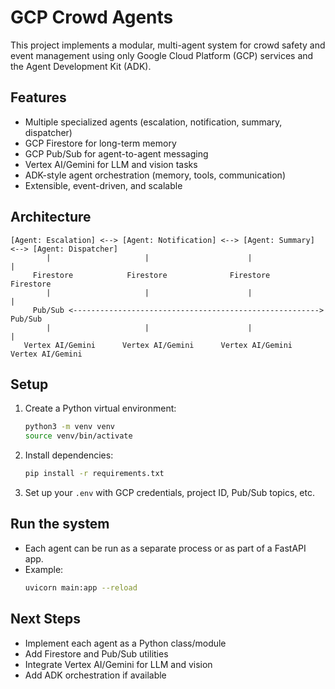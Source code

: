 # GCP Crowd Agents

This project implements a modular, multi-agent system for crowd safety and event management using only Google Cloud Platform (GCP) services and the Agent Development Kit (ADK).

## Features
- Multiple specialized agents (escalation, notification, summary, dispatcher)
- GCP Firestore for long-term memory
- GCP Pub/Sub for agent-to-agent messaging
- Vertex AI/Gemini for LLM and vision tasks
- ADK-style agent orchestration (memory, tools, communication)
- Extensible, event-driven, and scalable

## Architecture

```
[Agent: Escalation] <--> [Agent: Notification] <--> [Agent: Summary] <--> [Agent: Dispatcher]
        |                     |                      |                      |
     Firestore            Firestore              Firestore             Firestore
        |                     |                      |                      |
     Pub/Sub <-------------------------------------------------------> Pub/Sub
        |                     |                      |                      |
   Vertex AI/Gemini      Vertex AI/Gemini      Vertex AI/Gemini      Vertex AI/Gemini
```

## Setup
1. Create a Python virtual environment:
   ```bash
   python3 -m venv venv
   source venv/bin/activate
   ```
2. Install dependencies:
   ```bash
   pip install -r requirements.txt
   ```
3. Set up your `.env` with GCP credentials, project ID, Pub/Sub topics, etc.

## Run the system
- Each agent can be run as a separate process or as part of a FastAPI app.
- Example:
  ```bash
  uvicorn main:app --reload
  ```

## Next Steps
- Implement each agent as a Python class/module
- Add Firestore and Pub/Sub utilities
- Integrate Vertex AI/Gemini for LLM and vision
- Add ADK orchestration if available 